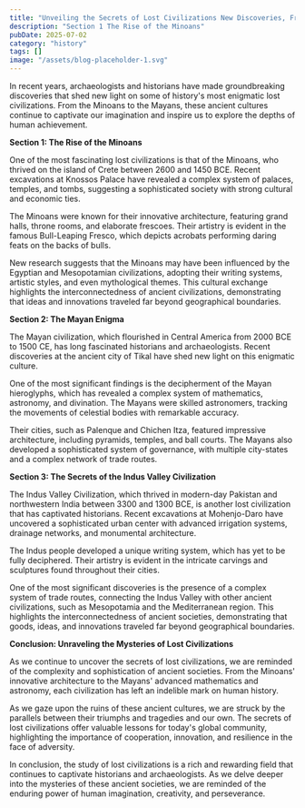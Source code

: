 ```yaml
---
title: "Unveiling the Secrets of Lost Civilizations New Discoveries, Fresh Perspectives"
description: "Section 1 The Rise of the Minoans"
pubDate: 2025-07-02
category: "history"
tags: []
image: "/assets/blog-placeholder-1.svg"
---
```


In recent years, archaeologists and historians have made groundbreaking discoveries that shed new light on some of history's most enigmatic lost civilizations. From the Minoans to the Mayans, these ancient cultures continue to captivate our imagination and inspire us to explore the depths of human achievement.

**Section 1: The Rise of the Minoans**

One of the most fascinating lost civilizations is that of the Minoans, who thrived on the island of Crete between 2600 and 1450 BCE. Recent excavations at Knossos Palace have revealed a complex system of palaces, temples, and tombs, suggesting a sophisticated society with strong cultural and economic ties.

The Minoans were known for their innovative architecture, featuring grand halls, throne rooms, and elaborate frescoes. Their artistry is evident in the famous Bull-Leaping Fresco, which depicts acrobats performing daring feats on the backs of bulls.

New research suggests that the Minoans may have been influenced by the Egyptian and Mesopotamian civilizations, adopting their writing systems, artistic styles, and even mythological themes. This cultural exchange highlights the interconnectedness of ancient civilizations, demonstrating that ideas and innovations traveled far beyond geographical boundaries.

**Section 2: The Mayan Enigma**

The Mayan civilization, which flourished in Central America from 2000 BCE to 1500 CE, has long fascinated historians and archaeologists. Recent discoveries at the ancient city of Tikal have shed new light on this enigmatic culture.

One of the most significant findings is the decipherment of the Mayan hieroglyphs, which has revealed a complex system of mathematics, astronomy, and divination. The Mayans were skilled astronomers, tracking the movements of celestial bodies with remarkable accuracy.

Their cities, such as Palenque and Chichen Itza, featured impressive architecture, including pyramids, temples, and ball courts. The Mayans also developed a sophisticated system of governance, with multiple city-states and a complex network of trade routes.

**Section 3: The Secrets of the Indus Valley Civilization**

The Indus Valley Civilization, which thrived in modern-day Pakistan and northwestern India between 3300 and 1300 BCE, is another lost civilization that has captivated historians. Recent excavations at Mohenjo-Daro have uncovered a sophisticated urban center with advanced irrigation systems, drainage networks, and monumental architecture.

The Indus people developed a unique writing system, which has yet to be fully deciphered. Their artistry is evident in the intricate carvings and sculptures found throughout their cities.

One of the most significant discoveries is the presence of a complex system of trade routes, connecting the Indus Valley with other ancient civilizations, such as Mesopotamia and the Mediterranean region. This highlights the interconnectedness of ancient societies, demonstrating that goods, ideas, and innovations traveled far beyond geographical boundaries.

**Conclusion: Unraveling the Mysteries of Lost Civilizations**

As we continue to uncover the secrets of lost civilizations, we are reminded of the complexity and sophistication of ancient societies. From the Minoans' innovative architecture to the Mayans' advanced mathematics and astronomy, each civilization has left an indelible mark on human history.

As we gaze upon the ruins of these ancient cultures, we are struck by the parallels between their triumphs and tragedies and our own. The secrets of lost civilizations offer valuable lessons for today's global community, highlighting the importance of cooperation, innovation, and resilience in the face of adversity.

In conclusion, the study of lost civilizations is a rich and rewarding field that continues to captivate historians and archaeologists. As we delve deeper into the mysteries of these ancient societies, we are reminded of the enduring power of human imagination, creativity, and perseverance.